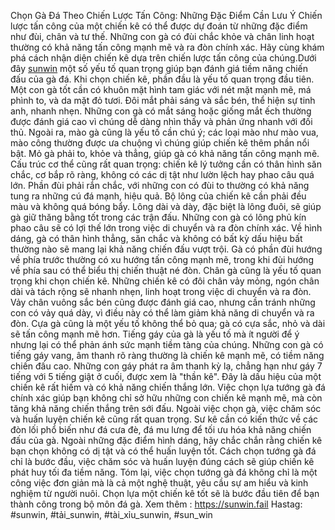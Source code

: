 Chọn Gà Đá Theo Chiến Lược Tấn Công: Những Đặc Điểm Cần Lưu Ý
Chiến lược tấn công của một chiến kê có thể được dự đoán từ những đặc điểm như đùi, chân và tư thế. Những con gà có đùi chắc khỏe và chân linh hoạt thường có khả năng tấn công mạnh mẽ và ra đòn chính xác. Hãy cùng khám phá cách nhận diện chiến kê dựa trên chiến lược tấn công của chúng.Dưới đây [sunwin](https://sunwin.fail) một số yếu tố quan trọng giúp bạn đánh giá tiềm năng chiến đấu của gà đá.
Khi chọn chiến kê, phần đầu là yếu tố quan trọng đầu tiên. Một con gà tốt cần có khuôn mặt hình tam giác với nét mặt mạnh mẽ, má phình to, và da mặt đỏ tươi. Đôi mắt phải sáng và sắc bén, thể hiện sự tinh anh, nhanh nhẹn. Những con gà có mắt sáng hoặc giống mắt ếch thường được đánh giá cao vì chúng dễ dàng nhìn thấy và phản ứng nhanh với đối thủ. Ngoài ra, mào gà cũng là yếu tố cần chú ý; các loại mào như mào vua, mào công thường được ưa chuộng vì chúng giúp chiến kê thêm phần nổi bật.
Mỏ gà phải to, khỏe và thẳng, giúp gà có khả năng tấn công mạnh mẽ. Cấu trúc cơ thể cũng rất quan trọng: chiến kê lý tưởng cần có thân hình săn chắc, cơ bắp rõ ràng, không có các dị tật như lườn lệch hay phao câu quá lớn. Phần đùi phải rắn chắc, với những con có đùi to thường có khả năng tung ra những cú đá mạnh, hiệu quả.
Bộ lông của chiến kê cần phải đều màu và không quá bóng bẩy. Lông dài và dày, đặc biệt là lông đuôi, sẽ giúp gà giữ thăng bằng tốt trong các trận đấu. Những con gà có lông phủ kín phao câu sẽ có lợi thế lớn trong việc di chuyển và ra đòn chính xác.
Về hình dáng, gà có thân hình thẳng, săn chắc và không có bất kỳ dấu hiệu bất thường nào sẽ mang lại khả năng chiến đấu vượt trội. Gà có phần đùi hướng về phía trước thường có xu hướng tấn công mạnh mẽ, trong khi đùi hướng về phía sau có thể biểu thị chiến thuật né đòn.
Chân gà cũng là yếu tố quan trọng khi chọn chiến kê. Những chiến kê có đôi chân vảy mỏng, ngón chân dài và tách rộng sẽ nhanh nhẹn, linh hoạt trong việc di chuyển và ra đòn. Vảy chân vuông sắc bén cũng được đánh giá cao, nhưng cần tránh những con có vảy quá dày, vì điều này có thể làm giảm khả năng di chuyển và ra đòn. Cựa gà cũng là một yếu tố không thể bỏ qua; gà có cựa sắc, nhỏ và dài sẽ tấn công mạnh mẽ hơn.
Tiếng gáy của gà là yếu tố mà ít người để ý nhưng lại có thể phản ánh sức mạnh tiềm tàng của chúng. Những con gà có tiếng gáy vang, âm thanh rõ ràng thường là chiến kê mạnh mẽ, có tiềm năng chiến đấu cao. Những con gáy phát ra âm thanh kỳ lạ, chẳng hạn như gáy 7 tiếng với 5 tiếng giật ở cuối, được xem là "thần kê". Đây là dấu hiệu của một chiến kê rất hiếm và có khả năng chiến thắng lớn.
Việc chọn lựa tướng gà đá chính xác giúp bạn không chỉ sở hữu những con chiến kê mạnh mẽ, mà còn tăng khả năng chiến thắng trên sới đấu. Ngoài việc chọn gà, việc chăm sóc và huấn luyện chiến kê cũng rất quan trọng. Sư kê cần có kiến thức về các đòn lối phổ biến như đá cưa đè, đá mu lưng để tối ưu hóa khả năng chiến đấu của gà.
Ngoài những đặc điểm hình dáng, hãy chắc chắn rằng chiến kê bạn chọn không có dị tật và có thể huấn luyện tốt. Cách chọn tướng gà đá chỉ là bước đầu, việc chăm sóc và huấn luyện đúng cách sẽ giúp chiến kê phát huy tối đa tiềm năng.
Tóm lại, việc chọn tướng gà đá không chỉ là một công việc đơn giản mà là cả một nghệ thuật, yêu cầu sự am hiểu và kinh nghiệm từ người nuôi. Chọn lựa một chiến kê tốt sẽ là bước đầu tiên để bạn thành công trong bộ môn đá gà.
Xem thêm : https://sunwin.fail
Hastag: #sunwin, #tải_sunwin, #tài_xỉu_sunwin, #sun_win


